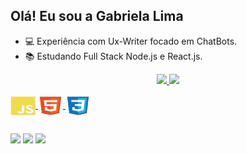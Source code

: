 
## Olá! Eu sou a Gabriela Lima 


- 💻 Experiência com Ux-Writer focado em ChatBots.
- 📚 Estudando Full Stack Node.js e React.js.


<div align="center">
  <a href="https://github.com/Gab-lima">
  <img height="150em" src="https://github-readme-stats.vercel.app/api?username=Gab-lima&show_icons=true&theme=dracula&include_all_commits=true&count_private=true"/>
  <img height="150em" src="https://github-readme-stats.vercel.app/api/top-langs/?username=Gab-lima&layout=compact&langs_count=7&theme=dracula"/>
</div>

  <div style="display: inline_block; "><br>
  <img align="center" alt="Rafa-Js" height="30" width="40" src="https://raw.githubusercontent.com/devicons/devicon/master/icons/javascript/javascript-plain.svg">
  <img align="center" alt="Rafa-HTML" height="30" width="40" src="https://raw.githubusercontent.com/devicons/devicon/master/icons/html5/html5-original.svg">
  <img align="center" alt="Rafa-CSS" height="30" width="40" src="https://raw.githubusercontent.com/devicons/devicon/master/icons/css3/css3-original.svg">
    
</div>

  ## 
  
  <div> 
  <a  href = "mailto:gabriela.rodrigues1411@gmail.com"><img src="https://img.shields.io/badge/-Gmail-%23333?style=for-the-badge&logo=gmail&logoColor=red" target="_blank"></a>
  <a href="https://www.linkedin.com/in/gabriela-lima-197966160/" target="_blank"><img src="https://img.shields.io/badge/-LinkedIn-%230077B5?style=for-the-badge&logo=linkedin&logoColor=white" target="_blank"></a> 
  <a href="https://www.instagram.com/gabey__/" target="_blank"><img src="https://img.shields.io/badge/-Instagram-%23E4405F?style=for-the-badge&logo=instagram&logoColor=white" target="_blank"></a>
    
 </div>
  

  
  
  
